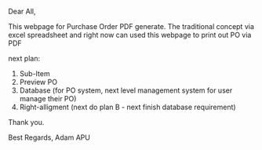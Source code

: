 Dear All,

This webpage for Purchase Order PDF generate. The traditional concept via excel spreadsheet and right now can used this webpage to print out PO via PDF

next plan:
1. Sub-Item
2. Preview PO
3. Database (for PO system, next level management system for user manage their PO)
4. Right-alligment (next do plan B - next finish database requirement)

Thank you.

Best Regards,
Adam
APU
